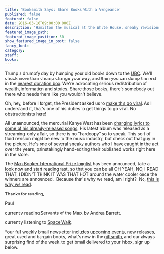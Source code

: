 ```yaml
---
title: 'Booksmith Says: Share Books With a Vengeance'
published: false
featured: false
date: 2016-03-16T09:00:00.000Z
description: 'Hamilton the musical at the White House, sneaky revisions, the Man Booker International longlist, meet the saddest bookworm.'
featured_image_path:
featured_image_position: 50
show_featured_image_in_post: false
fancy_font:
category:
staff:
books:
---
```



Trump a drumpfy day by humping your old books down to the [UBC](http://www.brooklinebooksmith.com/used-books/). We'll chuck more than chump change your way, and then you can dump the rest in the [nearest donation box](https://www.mtwyouth.org/book_donations/book_containers/). We're advocating serious redistribution of wealth, information and stories. Share those books, there's somebody out there who needs them like you wouldn't believe.

Oh, hey, before I forget, the President asked us to [make this go viral](http://mashable.com/2016/03/14/president-obama-lin-manuel-miranda-rose-garden-freestyle/#ti3i0qbNSaqK). As I understand it, that's one of his duties to get things to go viral. No obstructionists here!

All unannounced, the mercurial Kanye West has been [changing lyrics to some of his already-released songs](http://www.bustle.com/articles/147577-are-the-life-of-pablo-lyrics-changing-kanye-wests-album-is-still-a-work-in-progress). His latest album was released as a streaming-only affair, so there is no "hardcopy" so to speak. This sort of fluid revision might be new to the music industry, but check out that guy in the picture. He's one of several sneaky authors who I have caught in the act over the years, painstakingly hand-editing their published works right here in the store.

The [Man Booker International Prize longlist](http://themanbookerprize.com/news/man-booker-international-prize-2016-longlist-announced) has been announced, take a look now and start reading fast, so that you can be all OH YEAH, NO, I READ THAT, I DIDN'T THINK IT WAS THAT HOT around the water cooler once the winners are announced.  Because that's why we read, am I right?  No, [this is why we read](https://www.youtube.com/watch?v=AIEeakeXvMM).

Thanks for reading,

Paul

currently reading [Servants of the Map](http://www.nytimes.com/2002/02/03/books/biology-is-destiny-and-so-is-chemistry.html?pagewanted=all), by Andrea Barrett.

currently listening to [Space Walk](https://www.youtube.com/watch?v=u5VRo5MBUXY).

\*our full weekly bmail newsletter includes [upcoming events](http://www.brooklinebooksmith.com/events/), new releases, great used and bargain books, what's new in the [giftsmith](http://www.brooklinebooksmith.com/giftsmith/), and our always surprising find of the week. to get bmail delivered to your inbox, sign up below.